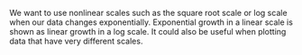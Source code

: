 We want to use nonlinear scales such as the square root scale or log scale when our data changes exponentially. Exponential growth in a linear scale is shown as linear growth in a log scale. It could also be useful when plotting data that have very different scales.